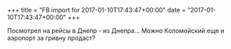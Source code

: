 +++
title = "FB import for 2017-01-10T17:43:47+00:00"
date = "2017-01-10T17:43:47+00:00"
+++

Посмотрел на рейсы в Днепр - из Днепра... Можно Коломойский еще и аэропорт за гривну продаст?



